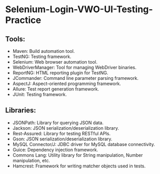 # Selenium-Login-VWO-UI-Testing-Practice

  ## Tools:
  
  - Maven: Build automation tool.
  - TestNG: Testing framework.
  - Selenium: Web browser automation tool.
  - WebDriverManager: Tool for managing WebDriver binaries.
  - ReportNG: HTML reporting plugin for TestNG.
  - JCommander: Command line parameter parsing framework.
  - AspectJ: Aspect-oriented programming framework.
  - Allure: Test report generation framework.
  - JUnit: Testing framework.
 
  ## Libraries:
  
  - JSONPath: Library for querying JSON data.
  - Jackson: JSON serialization/deserialization library.
  - Rest-Assured: Library for testing RESTful APIs.
  - Gson: JSON serialization/deserialization library.
  - MySQL Connector/J: JDBC driver for MySQL database connectivity.
  - Guice: Dependency injection framework.
  - Commons Lang: Utility library for String manipulation, Number manipulation, etc.
  - Hamcrest: Framework for writing matcher objects used in tests.
